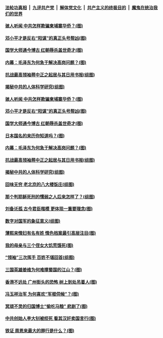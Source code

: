 ####  [法轮功真相](../../../../basic/blob/master/README.md?t=03210131) &nbsp;|&nbsp; [九评共产党](../../../../9ping.md/blob/master/README.md?t=03210131) &nbsp;|&nbsp; [解体党文化](../../../../jtdwh.md/blob/master/README.md?t=03210131)  &nbsp;|&nbsp; [共产主义的终极目的](../../../../gczydzjmd.md/blob/master/README.md?t=03210131) &nbsp;|&nbsp; [魔鬼在统治我们的世界](../../../../mgztzwmdsj.md/blob/master/README.md?t=03210131) 

#### [骇人听闻 中共怎样欺骗柬埔寨华侨？(图)](../pages/p6/965124.md?t=03210131) 

#### [邓小平才是反右“阳谋”的真正头号帮凶(图)](../pages/p6/965632.md?t=03210131) 

#### [国学大师通今博古 红朝辱杀盖世奇才(图)](../pages/p6/964105.md?t=03210131) 

#### [内幕：毛泽东为何急于解决高岗问题？(图)](../pages/p6/965355.md?t=03210131) 

#### [抗战最高领袖蒋中正之起居与其日用书报(组图)](../pages/p6/965463.md?t=03210131) 

#### [揭秘中共的人体科学研究(组图)](../pages/p6/965811.md?t=03210131) 

#### [骇人听闻 中共怎样欺骗柬埔寨华侨？(图)](../pages/p6/965124.md?t=03210131) 

#### [邓小平才是反右“阳谋”的真正头号帮凶(图)](../pages/p6/965632.md?t=03210131) 

#### [国学大师通今博古 红朝辱杀盖世奇才(图)](../pages/p6/964105.md?t=03210131) 

#### [日本国名的来历你知道吗？(图)](../pages/p6/966087.md?t=03210131) 

#### [内幕：毛泽东为何急于解决高岗问题？(图)](../pages/p6/965355.md?t=03210131) 

#### [抗战最高领袖蒋中正之起居与其日用书报(组图)](../pages/p6/965463.md?t=03210131) 

#### [揭秘中共的人体科学研究(组图)](../pages/p6/965811.md?t=03210131) 

#### [回味无穷 老北京的八大楼饭庄(组图)](../pages/p6/966003.md?t=03210131) 

#### [那个判耶稣死刑的懦弱之人后来怎样了？(组图)](../pages/p6/965704.md?t=03210131) 

#### [刘备讬孤 古今君臣楷模 更体现一重要理念(图)](../pages/p6/965707.md?t=03210131) 

#### [数字对国军的象征意义(组图)](../pages/p6/964367.md?t=03210131) 

#### [薄熙来情妇有名有姓 情色档案最引高层注目(图)](../pages/p6/965200.md?t=03210131) 

#### [我的母亲与三个侄女大饥荒饿死(图)](../pages/p6/965464.md?t=03210131) 

#### [“领袖”三次挥手 百姓不堪回首(组图)](../pages/p6/963455.md?t=03210131) 

#### [三国英雄姜维为何难撑蜀国的江山？(图)](../pages/p6/965705.md?t=03210131) 

#### [香港不远处 广州街头的恐怖 树上到处吊着人(图)](../pages/p6/965137.md?t=03210131) 

#### [冯玉祥治军 为何喜欢“军棍伺候”？(图)](../pages/p6/965223.md?t=03210131) 

#### [冥顽不灵的归国博士“偷吃马粮” 悲剧了(图)](../pages/p6/965121.md?t=03210131) 

#### [中共创始人李大钊被绞死 看其汉奸卖国言行(图)](../pages/p6/964794.md?t=03210131) 

#### [铁证 周恩来最大的罪行是什么？(图)](../pages/p6/965515.md?t=03210131) 

